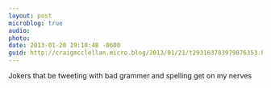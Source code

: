 ```yaml
---
layout: post
microblog: true
audio: 
photo: 
date: 2013-01-20 19:10:48 -0600
guid: http://craigmcclellan.micro.blog/2013/01/21/t293163703979876353.html
---
```

Jokers that be tweeting with bad grammer and spelling get on my nerves
